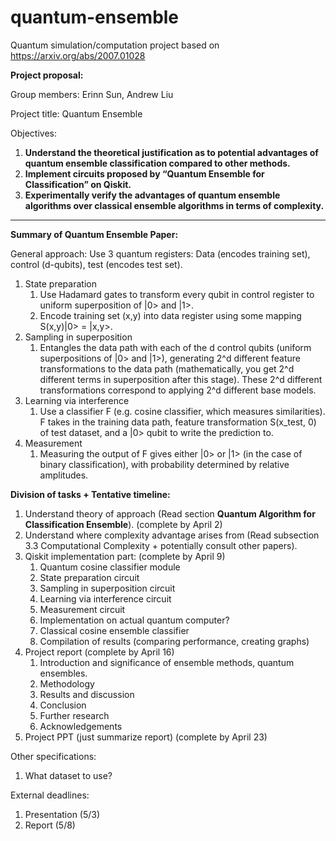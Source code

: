 # quantum-ensemble

Quantum simulation/computation project based on https://arxiv.org/abs/2007.01028


**Project proposal:**

Group members: Erinn Sun, Andrew Liu

Project title: Quantum Ensemble 

Objectives:

1. **Understand the theoretical justification as to potential advantages of quantum ensemble classification compared to other methods.**
2. **Implement circuits proposed by “Quantum Ensemble for Classification” on Qiskit.**
3. **Experimentally verify the advantages of quantum ensemble algorithms over classical ensemble algorithms in terms of complexity.**

---

**Summary of Quantum Ensemble Paper:**

General approach: Use 3 quantum registers: Data (encodes training set), control (d-qubits), test (encodes test set).

1. State preparation
    1. Use Hadamard gates to transform every qubit in control register to uniform superposition of |0> and |1>. 
    2. Encode training set (x,y) into data register using some mapping S(x,y)|0> = |x,y>. 
2. Sampling in superposition
    1. Entangles the data path with each of the d control qubits (uniform superpositions of |0> and |1>), generating 2^d different feature transformations to the data path (mathematically, you get 2^d different terms in superposition after this stage). These 2^d different transformations correspond to applying 2^d different base models.
3. Learning via interference
    1. Use a classifier F (e.g. cosine classifier, which measures similarities). F takes in the training data path, feature transformation S(x_test, 0) of test dataset, and a |0> qubit to write the prediction to.
4. Measurement
    1. Measuring the output of F gives either |0> or |1> (in the case of binary classification), with probability determined by relative amplitudes.

**Division of tasks + Tentative timeline:**

1. Understand theory of approach (Read section **Quantum Algorithm for Classification Ensemble**). (complete by April 2)
2. Understand where complexity advantage arises from (Read subsection 3.3 Computational Complexity + potentially consult other papers). 
3. Qiskit implementation part: (complete by April 9)
    1. Quantum cosine classifier module 
    2. State preparation circuit 
    3. Sampling in superposition circuit
    4. Learning via interference circuit
    5. Measurement circuit
    6. Implementation on actual quantum computer?
    7. Classical cosine ensemble classifier
    8. Compilation of results (comparing performance, creating graphs)
4. Project report (complete by April 16)
    1. Introduction and significance of ensemble methods, quantum ensembles.
    2. Methodology
    3. Results and discussion
    4. Conclusion
    5. Further research
    6. Acknowledgements
5. Project PPT (just summarize report) (complete by April 23)

Other specifications:

1. What dataset to use? 

External deadlines:

1. Presentation (5/3)
2. Report (5/8)

